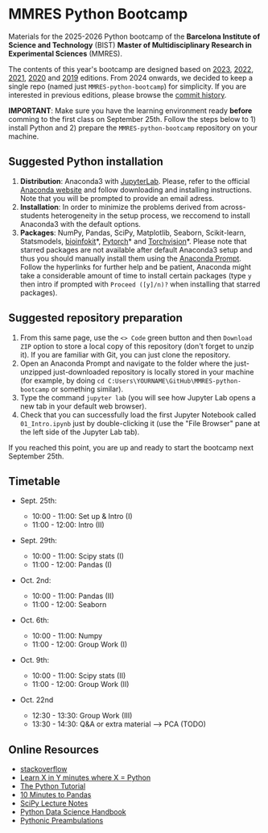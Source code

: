 # MMRES Python Bootcamp

Materials for the 2025-2026 Python bootcamp of the **Barcelona Institute of Science and Technology** (BIST) **Master of Multidisciplinary Research in Experimental Sciences** (MMRES).

The contents of this year's bootcamp are designed based on [2023](https://github.com/MMRES-PyBootcamp/MMRES-python-bootcamp2023), [2022](https://github.com/MMRES-PyBootcamp/MMRES-python-bootcamp2022), [2021](https://github.com/MMRES-PyBootcamp/MMRES-python-bootcamp2021), [2020](https://github.com/germannp/BIST-Python-Bootcamp) and [2019](https://github.com/BorjaRequena/BIST-master-python-bootcamp) editions. From 2024 onwards, we decided to keep a single repo (named just `MMRES-python-bootcamp`) for simplicity. If you are interested in previous editions, please browse the [commit history](https://github.com/MMRES-PyBootcamp/MMRES-python-bootcamp/commits/master/).

**IMPORTANT**: Make sure you have the learning environment ready **before** comming to the first class on September 25th. Follow the steps below to 1) install Python and 2) prepare the `MMRES-python-bootcamp` repository on your machine.

Suggested Python installation
-----------------------------
1. **Distribution**: Anaconda3 with [JupyterLab](https://jupyter.org/). Please, refer to the official [Anaconda website](https://www.anaconda.com/download) and follow downloading and installing instructions. Note that you will be prompted to provide an email adress.
2. **Installation**: In order to minimize the problems derived from across-students heterogeneity in the setup process, we reccomend to install Anaconda3 with the default options.
3. **Packages**: NumPy, Pandas, SciPy, Matplotlib, Seaborn, Scikit-learn, Statsmodels, [bioinfokit](https://anaconda.org/bioconda/bioinfokit)\*, [Pytorch](https://anaconda.org/pytorch/pytorch)\* and [Torchvision](https://anaconda.org/pytorch/torchvision)\*. Please note that starred packages are not available after default Anaconda3 setup and thus you should manually install them using the [Anaconda Prompt](https://docs.anaconda.com/free/anaconda/packages/install-packages/). Follow the hyperlinks for further help and be patient, Anaconda might take a considerable amount of time to install certain packages (type `y` then intro if prompted with `Proceed ([y]/n)?` when installing that starred packages).

Suggested repository preparation
--------------------------------
1. From this same page, use the `<> Code` green button and then `Download ZIP` option to store a local copy of this repository (don't forget to unzip it). If you are familiar with Git, you can just clone the repository.
2. Open an Anaconda Prompt and navigate to the folder where the just-unzipped just-downloaded repository is locally stored in your machine (for example, by doing `cd C:Users\YOURNAME\GitHub\MMRES-python-bootcamp` or something similar).
3. Type the command `jupyter lab` (you will see how Jupyter Lab opens a new tab in your default web browser).
4. Check that you can successfully load the first Jupyter Notebook called `01_Intro.ipynb` just by double-clicking it (use the "File Browser" pane at the left side of the Jupyter Lab tab).

If you reached this point, you are up and ready to start the bootcamp next September 25th.

Timetable
---------
* Sept. 25th:
    + 10:00 - 11:00: Set up & Intro (I)
    + 11:00 - 12:00: Intro (II)
      
* Sept. 29th:
    + 10:00 - 11:00: Scipy stats (I)
    + 11:00 - 12:00: Pandas (I)
  
* Oct. 2nd:
    + 10:00 - 11:00: Pandas (II)
    + 11:00 - 12:00: Seaborn

* Oct. 6th:
    + 10:00 - 11:00: Numpy
    + 11:00 - 12:00: Group Work (I) 

* Oct. 9th:
    + 10:00 - 11:00: Scipy stats (II)
    + 11:00 - 12:00: Group Work (II)

* Oct. 22nd
    + 12:30 - 13:30: Group Work (III)
    + 13:30 - 14:30: Q&A or extra material --> PCA (TODO)

Online Resources
----------------
* [stackoverflow](https://stackoverflow.com/)
* [Learn X in Y minutes where X = Python](https://learnxinyminutes.com/docs/python/)
* [The Python Tutorial](https://docs.python.org/3.6/tutorial/index.html)
* [10 Minutes to Pandas](https://pandas.pydata.org/pandas-docs/stable/10min.html)
* [SciPy Lecture Notes](http://www.scipy-lectures.org/)
* [Python Data Science Handbook](https://jakevdp.github.io/PythonDataScienceHandbook/)
* [Pythonic Preambulations](http://jakevdp.github.io/)
